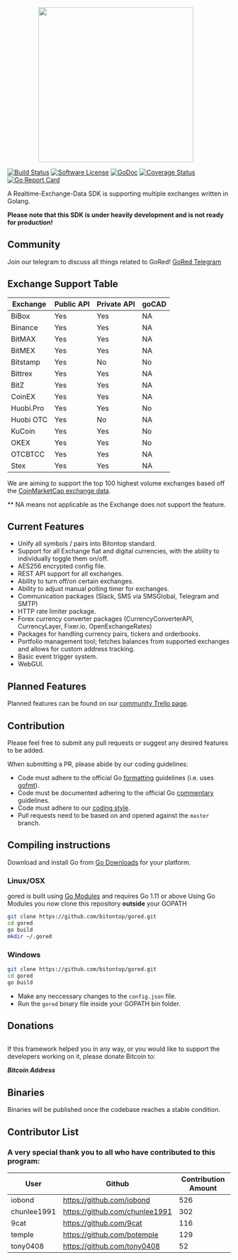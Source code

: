 <img src="" width="350px" height="350px" hspace="70">

[![Build Status](https://travis-ci.com/bitontop/gored.svg?branch=master)](https://travis-ci.com/bitontop/gored)
[![Software License](https://img.shields.io/badge/License-MIT-orange.svg?style=flat-square)](https://github.com/bitontop/gored/blob/master/LICENSE)
[![GoDoc](https://godoc.org/github.com/bitontop/gored?status.svg)](https://godoc.org/github.com/bitontop/gored)
[![Coverage Status](http://codecov.io/github/bitontop/gored/coverage.svg?branch=master)](http://codecov.io/github/bitontop/gored?branch=master)
[![Go Report Card](https://goreportcard.com/badge/github.com/bitontop/gored)](https://goreportcard.com/report/github.com/bitontop/gored)

A Realtime-Exchange-Data SDK is supporting multiple exchanges written in Golang.

**Please note that this SDK is under heavily development and is not ready for production!**

## Community

Join our telegram to discuss all things related to GoRed! [GoRed Telegram](https://t.me/bitontop)

## Exchange Support Table

| Exchange | Public API | Private API | goCAD |
|----------|------------|-------------|-------|
| BiBox| Yes  | Yes  | NA  |
| Binance| Yes  | Yes  | NA  |
| BitMAX | Yes  | Yes  | NA  |
| BitMEX | Yes | Yes  | NA |
| Bitstamp | Yes  | No  | No  |
| Bittrex | Yes | Yes  | NA |
| BitZ | Yes | Yes  | NA |
| CoinEX | Yes | Yes  | NA |
| Huobi.Pro | Yes | Yes  | No|
| Huobi OTC | Yes | No  | NA |
| KuCoin | Yes | Yes  | No |
| OKEX | Yes | Yes  | No |
| OTCBTCC | Yes | Yes  | NA |
| Stex | Yes | Yes  | NA |

We are aiming to support the top 100 highest volume exchanges based off the [CoinMarketCap exchange data](https://coinmarketcap.com/exchanges/volume/24-hour/).

** NA means not applicable as the Exchange does not support the feature.

## Current Features

+ Unify all symbols / pairs into Bitontop standard.
+ Support for all Exchange fiat and digital currencies, with the ability to individually toggle them on/off.
+ AES256 encrypted config file.
+ REST API support for all exchanges.
+ Ability to turn off/on certain exchanges.
+ Ability to adjust manual polling timer for exchanges.
+ Communication packages (Slack, SMS via SMSGlobal, Telegram and SMTP)
+ HTTP rate limiter package.
+ Forex currency converter packages (CurrencyConverterAPI, CurrencyLayer, Fixer.io, OpenExchangeRates)
+ Packages for handling currency pairs, tickers and orderbooks.
+ Portfolio management tool; fetches balances from supported exchanges and allows for custom address tracking.
+ Basic event trigger system.
+ WebGUI.

## Planned Features

Planned features can be found on our [community Trello page](https://trello.com/gored).

## Contribution

Please feel free to submit any pull requests or suggest any desired features to be added.

When submitting a PR, please abide by our coding guidelines:

+ Code must adhere to the official Go [formatting](https://golang.org/doc/effective_go.html#formatting) guidelines (i.e. uses [gofmt](https://golang.org/cmd/gofmt/)).
+ Code must be documented adhering to the official Go [commentary](https://golang.org/doc/effective_go.html#commentary) guidelines.
+ Code must adhere to our [coding style](https://github.com/bitontop/gored/blob/master/.github/CONTRIBUTING.md).
+ Pull requests need to be based on and opened against the `master` branch.

## Compiling instructions

Download and install Go from [Go Downloads](https://golang.org/dl/) for your
platform.

### Linux/OSX

gored is built using [Go Modules](https://github.com/golang/go/wiki/Modules) and requires Go 1.11 or above
Using Go Modules you now clone this repository **outside** your GOPATH

```bash
git clone https://github.com/bitontop/gored.git
cd gored
go build
mkdir ~/.gored

```

### Windows

```bash
git clone https://github.com/bitontop/gored.git
cd gored
go build

```

+ Make any neccessary changes to the `config.json` file.
+ Run the `gored` binary file inside your GOPATH bin folder.

## Donations

<img src="" hspace="70">

If this framework helped you in any way, or you would like to support the developers working on it, please donate Bitcoin to:

***Bitcoin Address***

## Binaries

Binaries will be published once the codebase reaches a stable condition.

## Contributor List

### A very special thank you to all who have contributed to this program:

|User|Github|Contribution Amount|
|--|--|--|
| iobond | https://github.com/iobond | 526 |
| chunlee1991 | https://github.com/chunlee1991 | 302 |
| 9cat | https://github.com/9cat | 116 |
| temple | https://github.com/botemple | 129 |
| tony0408 | https://github.com/tony0408 | 52 |